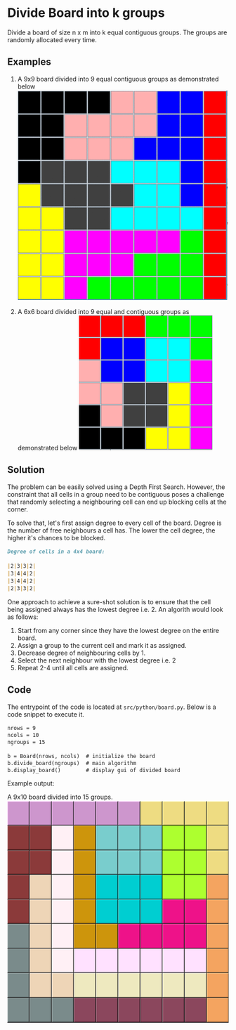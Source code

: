 # Divide Board into k groups

Divide a board of size n x m  into k equal contiguous groups. The groups are randomly allocated every time.

## Examples

1.  A 9x9 board divided into 9 equal contiguous groups as demonstrated below ![](sample/9x9x9.gif)

2. A 6x6 board divided into 9 equal and contiguous groups as demonstrated below
![](sample/6x6x6.gif)

## Solution

The problem can be easily solved using a Depth First Search. However, the constraint that all cells in a group need to be contiguous poses a challenge that randomly selecting a neighbouring cell can end up blocking cells at the corner.

To solve that, let's first assign degree to every cell of the board. Degree is the number of free neighbours a cell has. The lower the cell degree, the higher it's chances to be blocked.

```md
Degree of cells in a 4x4 board:

|2|3|3|2|
|3|4|4|2|
|3|4|4|2|
|2|3|3|2|
```

One approach to achieve a sure-shot solution is to ensure that the cell being assigned always has the lowest degree i.e. 2.  An algorith would look as follows:

1. Start from any corner since they have the lowest degree on the entire board.
2. Assign a group to the current cell and mark it as assigned.
3. Decrease degree of neighbouring cells by 1.
4. Select the next neighbour with the lowest degree i.e. 2
5. Repeat 2-4 until all cells are assigned.


## Code

The entrypoint of the code is located at `src/python/board.py`. Below is a code snippet to execute it.

```python3
nrows = 9
ncols = 10
ngroups = 15

b = Board(nrows, ncols)  # initialize the board
b.divide_board(ngroups)  # main algorithm
b.display_board()        # display gui of divided board
```

Example output:

A 9x10 board divided into 15 groups.
![](sample/9x10x15.PNG)
